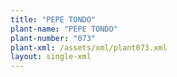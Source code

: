 ```yaml
---
title: "PEPE TONDO"
plant-name: "PEPE TONDO"
plant-number: "073"
plant-xml: /assets/xml/plant073.xml
layout: single-xml
---
```

